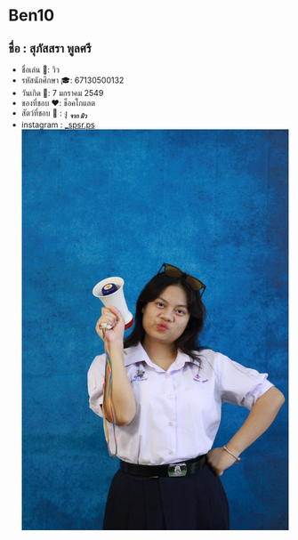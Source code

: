 # Ben10
## ชื่อ : สุภัสสรา พูลศรี
* ชื่อเล่น :tulip:: วิว
* รหัสนักศึกษา :mortar_board:: 67130500132
* วันเกิด  :birthday:: 7 มกราคม 2549
* ของที่ชอบ :heart:: ช็อคโกแลต 
* สัตว์ที่ชอบ :snake: :  งู   <sub>*__จาก มิว__*</sub>
* instagram : [_spsr.ps](https://www.instagram.com/_spsr.ps/)
  ![วิว](LINE_ALBUM_น่าร๊ากกกอะ_240821_1.jpg)
